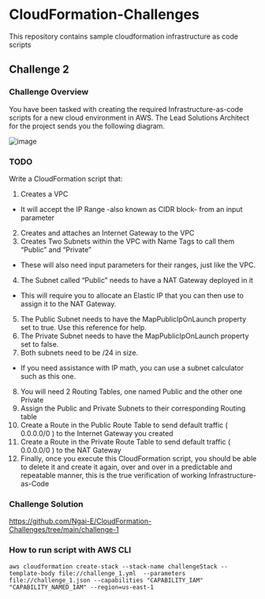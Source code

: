 # CloudFormation-Challenges
This repository contains sample cloudformation  infrastructure as code scripts

## Challenge 2

### Challenge Overview
You have been tasked with creating the required Infrastructure-as-code scripts for a new cloud environment in AWS. The Lead Solutions Architect for the project sends you the following diagram.

![image](https://user-images.githubusercontent.com/22508583/208399697-f42fd91d-b968-433b-818a-42ac7147251b.png)

### TODO
Write a CloudFormation script that:

1. Creates a VPC
  - It will accept the IP Range -also known as CIDR block- from an input parameter
2. Creates and attaches an Internet Gateway to the VPC
3. Creates Two Subnets within the VPC with Name Tags to call them “Public” and “Private”
  - These will also need input parameters for their ranges, just like the VPC.
4. The Subnet called “Public” needs to have a NAT Gateway deployed in it
  - This will require you to allocate an Elastic IP that you can then use to assign it to the NAT Gateway.
5. The Public Subnet needs to have the MapPublicIpOnLaunch property set to true. Use this reference for help.
6. The Private Subnet needs to have the MapPublicIpOnLaunch property set to false.
7. Both subnets need to be /24 in size.
  - If you need assistance with IP math, you can use a subnet calculator such as this one.
8. You will need 2 Routing Tables, one named Public and the other one Private
9. Assign the Public and Private Subnets to their corresponding Routing table
10. Create a Route in the Public Route Table to send default traffic ( 0.0.0.0/0 ) to the Internet Gateway you created
11. Create a Route in the Private Route Table to send default traffic ( 0.0.0.0/0 ) to the NAT Gateway
12. Finally, once you execute this CloudFormation script, you should be able to delete it and create it again, over and over in a predictable and repeatable manner, this is the true verification of working Infrastructure-as-Code

### Challenge Solution
https://github.com/Ngai-E/CloudFormation-Challenges/tree/main/challenge-1
### How to run script with AWS CLI
```aws cloudformation create-stack --stack-name challengeStack --template-body file://challenge_1.yml  --parameters file://challenge_1.json --capabilities "CAPABILITY_IAM" "CAPABILITY_NAMED_IAM" --region=us-east-1```

